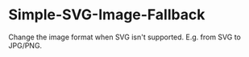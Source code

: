 Simple-SVG-Image-Fallback
=========================

Change the image format when SVG isn't supported. E.g. from SVG to JPG/PNG.
